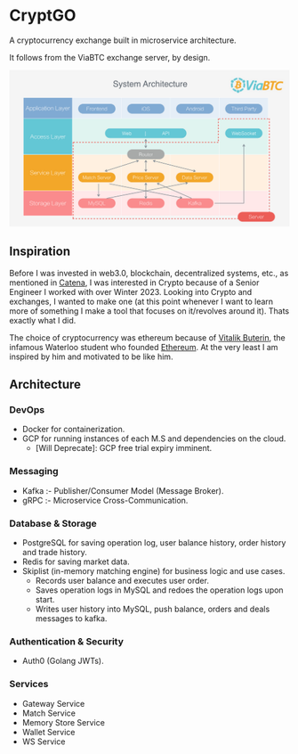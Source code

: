 # CryptGO

A cryptocurrency exchange built in microservice architecture.

It follows from the ViaBTC exchange server, by design.

<img src="https://github.com/ReshiAdavan/CryptGO/blob/master/imgs/CryptGO_Arch.PNG" />

## Inspiration

Before I was invested in web3.0, blockchain, decentralized systems, etc., as mentioned in [Catena](https://github.com/ReshiAdavan/Catena), I was interested in Crypto because of a Senior Engineer I worked with over Winter 2023. Looking into Crypto and exchanges, I wanted to make one (at this point whenever I want to learn more of something I make a tool that focuses on it/revolves around it). Thats exactly what I did.

The choice of cryptocurrency was ethereum because of [Vitalik Buterin](https://www.linkedin.com/in/vitalik-buterin-267a7450/?originalSubdomain=ca), the infamous Waterloo student who founded [Ethereum](https://ethereum.org/en/). At the very least I am inspired by him and motivated to be like him.

## Architecture

### DevOps

- Docker for containerization.
- GCP for running instances of each M.S and dependencies on the cloud.
  - [Will Deprecate]: GCP free trial expiry imminent.

### Messaging

- Kafka :- Publisher/Consumer Model (Message Broker).
- gRPC :- Microservice Cross-Communication.

### Database & Storage

- PostgreSQL for saving operation log, user balance history, order history and trade history.
- Redis for saving market data.
- Skiplist (in-memory matching engine) for business logic and use cases.
  - Records user balance and executes user order.
  - Saves operation logs in MySQL and redoes the operation logs upon start.
  - Writes user history into MySQL, push balance, orders and deals messages to kafka.

### Authentication & Security

- Auth0 (Golang JWTs).

### Services

- Gateway Service
- Match Service
- Memory Store Service
- Wallet Service
- WS Service
